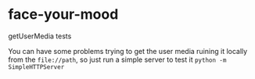 face-your-mood
==============

getUserMedia tests

You can have some problems trying to get the user media ruining it locally from the `file://path`, so just run a simple
server to test it `python -m SimpleHTTPServer`
